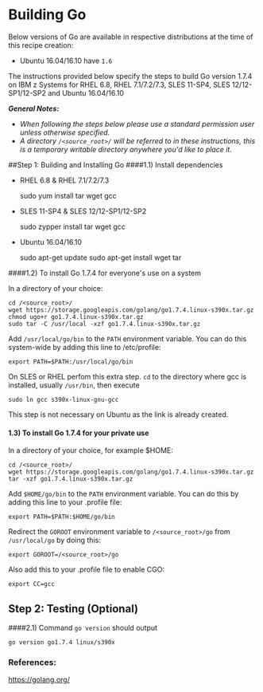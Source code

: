 # Building Go  

Below versions of Go are available in respective distributions at the time of this recipe creation:   

* Ubuntu 16.04/16.10 have `1.6`

The instructions provided below specify the steps to build Go version 1.7.4 on IBM z Systems for RHEL 6.8, RHEL 7.1/7.2/7.3, SLES 11-SP4, SLES 12/12-SP1/12-SP2 and Ubuntu 16.04/16.10  

_**General Notes:**_   
* _When following the steps below please use a standard permission user unless otherwise specified._
* _A directory `/<source_root>/` will be referred to in these instructions, this is a temporary writable directory anywhere you'd like to place it._


##Step 1: Building and Installing Go 
####1.1) Install dependencies  

   * RHEL 6.8 & RHEL 7.1/7.2/7.3  

		sudo yum install tar wget gcc

   * SLES 11-SP4  & SLES 12/12-SP1/12-SP2  

		sudo zypper install tar wget gcc
   
   * Ubuntu 16.04/16.10  

		sudo apt-get update
		sudo apt-get install wget tar

####1.2) To install Go 1.7.4 for everyone's use on a system

In a directory of your choice:
   ```
cd /<source_root>/
wget https://storage.googleapis.com/golang/go1.7.4.linux-s390x.tar.gz
chmod ugo+r go1.7.4.linux-s390x.tar.gz
sudo tar -C /usr/local -xzf go1.7.4.linux-s390x.tar.gz
   ```
Add ``/usr/local/go/bin`` to the ``PATH`` environment variable. You can do this system-wide by adding this line to /etc/profile:

   ```
export PATH=$PATH:/usr/local/go/bin
   ```

On SLES or RHEL perfom this extra step. ``cd`` to the directory where gcc is installed, usually ``/usr/bin``, then execute

   ```
sudo ln gcc s390x-linux-gnu-gcc

   ```
This step is not necessary on Ubuntu as the link is already created.

#### 1.3) To install Go 1.7.4 for your private use

In a directory of your choice, for example $HOME:
   ```
cd /<source_root>/
wget https://storage.googleapis.com/golang/go1.7.4.linux-s390x.tar.gz
tar -xzf go1.7.4.linux-s390x.tar.gz
   ```
Add ``$HOME/go/bin`` to the ``PATH`` environment variable. You can do this by adding this line to your .profile file:

   ```
export PATH=$PATH:$HOME/go/bin
   ```

Redirect the ``GOROOT`` environment variable to ``/<source_root>/go`` from ``/usr/local/go`` by doing this:

   ```
export GOROOT=/<source_root>/go
   ```

Also add this to your .profile file to enable CGO:

   ```
export CC=gcc
   ```

## Step 2: Testing (Optional)
####2.1)  Command `go version` should output

    go version go1.7.4 linux/s390x

### References:
https://golang.org/
